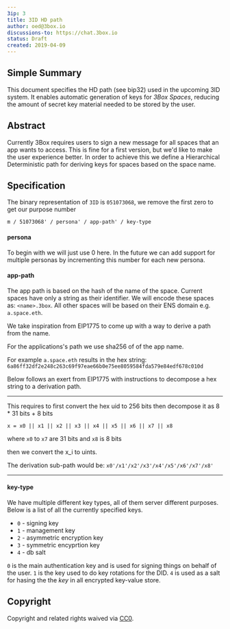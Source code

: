 ```yaml
---
3ip: 3
title: 3ID HD path
author: oed@3box.io
discussions-to: https://chat.3box.io
status: Draft
created: 2019-04-09
---
```


## Simple Summary
This document specifies the HD path (see bip32) used in the upcoming 3ID system. It enables automatic generation of keys for *3Box Spaces*, reducing the amount of secret key material needed to be stored by the user.

## Abstract
Currently 3Box requires users to sign a new message for all spaces that an app wants to access. This is fine for a first version, but we'd like to make the user experience better. In order to achieve this we define a Hierarchical Deterministic path for deriving keys for spaces based on the space name.

## Specification

The binary representation of `3ID` is `051073068`, we remove the first zero to get our purpose number
```
m / 51073068' / persona' / app-path' / key-type
```

#### persona
To begin with we will just use 0 here. In the future we can add support for multiple personas by incrementing this number for each new persona.

#### app-path
The app path is based on the hash of the name of the space. Current spaces have only a string as their identifier. We will encode these spaces as: `<name>.3box`. All other spaces will be based on their ENS domain e.g. `a.space.eth`.

We take inspiration from EIP1775 to come up with a way to derive a path from the name.

For the applications's path we use sha256 of of the app name.

For example `a.space.eth` results in the hex string:
`6a86ff32df2e248c263c69f97eae66b0e75ee8059584fda579e84edf678c010d`

Below follows an exert from EIP1775 with instructions to decompose a hex string to a derivation path.

---
This requires to first convert the hex uid to 256 bits then decompose it as 8 * 31 bits + 8 bits

`x = x0 || x1 || x2 || x3 || x4 || x5 || x6 || x7 || x8`

where `x0` to `x7` are 31 bits and `x8` is 8 bits

then we convert the x_i to uints.

The derivation sub-path would be: `x0'/x1'/x2'/x3'/x4'/x5'/x6'/x7'/x8'`

---

#### key-type
We have multiple different key types, all of them server different purposes. Below is a list of all the currently specified keys.

* `0` - signing key
* `1` - management key
* `2` - asymmetric encryption key
* `3` - symmetric encyprtion key
* `4` - db salt

`0` is the main authentication key and is used for signing things on behalf of the user. `1` is the key used to do key rotations for the DID. `4` is used as a salt for hasing the the *key* in all encrypted key-value store.

## Copyright
Copyright and related rights waived via [CC0](https://creativecommons.org/publicdomain/zero/1.0/).
